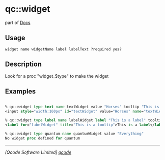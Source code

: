 qc::widget
==========

part of [Docs](.)

Usage
-----
`
	widget name widgetName label labelText ?required yes?
    `

Description
-----------
Look for a proc "widget_$type" to make the widget

Examples
--------
```tcl

% qc::widget type text name textWidget value "Horses" tooltip "This is a tooltip"
<input style="width:160px" id="textWidget" value="Horses" name="textWidget" type="text" title="This is a tooltip">

% qc::widget type label name labelWidget label "This is a label" tooltip "This is a tooltip"
<label for="labelWidget" title="This is a tooltip">This is a label</label>

% qc::widget type quantum name quantumWidget value "Everything" 
No widget proc defined for quantum
```

----------------------------------
*[Qcode Software Limited] [qcode]*

[qcode]: http://www.qcode.co.uk "Qcode Software"